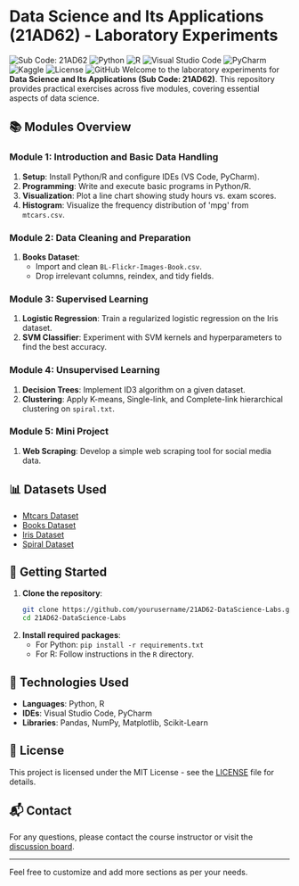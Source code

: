 # Data Science and Its Applications (21AD62) - Laboratory Experiments
![Sub Code: 21AD62](https://img.shields.io/badge/Sub%20Code-21AD62-blue)
![Python](https://img.shields.io/badge/Python-3.x-blue.svg?logo=python)
![R](https://img.shields.io/badge/R-4.x-blue.svg?logo=R)
![Visual Studio Code](https://img.shields.io/badge/IDE-VS%20Code-blue.svg?logo=visual-studio-code)
![PyCharm](https://img.shields.io/badge/IDE-PyCharm-green.svg?logo=pycharm)
![Kaggle](https://img.shields.io/badge/Datasets-Kaggle-blue.svg?logo=kaggle)
![License](https://img.shields.io/badge/License-MIT-green.svg)
![GitHub](https://img.shields.io/badge/GitHub-Farhakousar1601-black)
Welcome to the laboratory experiments for **Data Science and Its Applications (Sub Code: 21AD62)**. This repository provides practical exercises across five modules, covering essential aspects of data science.

## 📚 Modules Overview

### Module 1: Introduction and Basic Data Handling
1. **Setup**: Install Python/R and configure IDEs (VS Code, PyCharm).
2. **Programming**: Write and execute basic programs in Python/R.
3. **Visualization**: Plot a line chart showing study hours vs. exam scores.
4. **Histogram**: Visualize the frequency distribution of 'mpg' from `mtcars.csv`.

### Module 2: Data Cleaning and Preparation
1. **Books Dataset**: 
   - Import and clean `BL-Flickr-Images-Book.csv`.
   - Drop irrelevant columns, reindex, and tidy fields.

### Module 3: Supervised Learning
1. **Logistic Regression**: Train a regularized logistic regression on the Iris dataset.
2. **SVM Classifier**: Experiment with SVM kernels and hyperparameters to find the best accuracy.

### Module 4: Unsupervised Learning
1. **Decision Trees**: Implement ID3 algorithm on a given dataset.
2. **Clustering**: Apply K-means, Single-link, and Complete-link hierarchical clustering on `spiral.txt`.

### Module 5: Mini Project
1. **Web Scraping**: Develop a simple web scraping tool for social media data.

## 📊 Datasets Used
- [Mtcars Dataset](https://www.kaggle.com/ruiromanini/mtcars)
- [Books Dataset](https://www.kaggle.com/adeyoyintemidayo/publication-of-books)
- [Iris Dataset](https://archive.ics.uci.edu/ml/machine-learning-databases/iris/)
- [Spiral Dataset](https://bit.ly/2Lm75Ly)

## 🚀 Getting Started

1. **Clone the repository**:
   ```bash
   git clone https://github.com/yourusername/21AD62-DataScience-Labs.git
   cd 21AD62-DataScience-Labs
   ```
2. **Install required packages**:
   - For Python: `pip install -r requirements.txt`
   - For R: Follow instructions in the `R` directory.

## 🔧 Technologies Used
- **Languages**: Python, R
- **IDEs**: Visual Studio Code, PyCharm
- **Libraries**: Pandas, NumPy, Matplotlib, Scikit-Learn

## 📜 License
This project is licensed under the MIT License - see the [LICENSE](LICENSE) file for details.

## 📬 Contact
For any questions, please contact the course instructor or visit the [discussion board](https://github.com/yourusername/21AD62-DataScience-Labs/discussions).

---

Feel free to customize and add more sections as per your needs.
